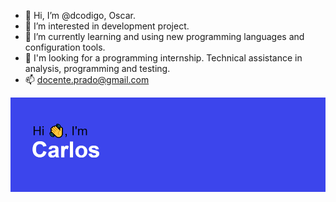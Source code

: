 - 👋 Hi, I’m @dcodigo, Oscar.
- 👀 I’m interested in development project.
- 🌱 I’m currently learning and using new programming languages and configuration tools.
- 💞️ I'm looking for a programming internship. Technical assistance in analysis, programming and testing.
- 📫 docente.prado@gmail.com
<!---
dcodigo/dcodigo is a ✨ special ✨ repository because its `README.md` (this file) appears on your GitHub profile.
--->
<img src="https://github.com/carlosbionic/carlosbionic/blob/main/header.png" alt="banner image carlos">
